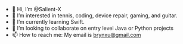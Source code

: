 - 👋 Hi, I’m @Salient-X
- 👀 I’m interested in tennis, coding, device repair, gaming, and guitar.
- 🌱 I’m currently learning Swift.
- 💞️ I’m looking to collaborate on entry level Java or Python projects
- 📫 How to reach me: My email is brynxu@gmail.com

<!---
Salient-X/Salient-X is a ✨ special ✨ repository because its `README.md` (this file) appears on your GitHub profile.
You can click the Preview link to take a look at your changes.
--->
